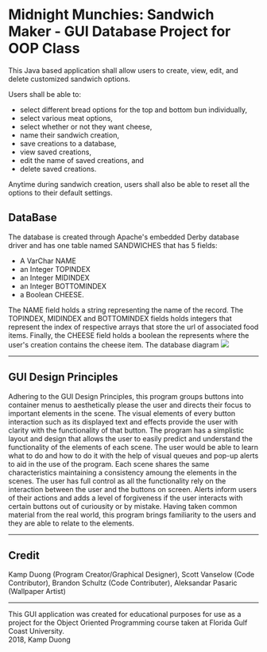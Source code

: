 # Midnight Munchies: Sandwich Maker - GUI Database Project for OOP Class

This Java based application shall allow users to create, view, edit, and delete customized sandwich options.

Users shall be able to:
<ul>
  <li>select different bread options for the top and bottom bun individually,</li>
  <li>select various meat options,</li>
  <li>select whether or not they want cheese,</li> 
  <li>name their sandwich creation,</li>
  <li>save creations to a database,</li>
  <li>view saved creations,</li>
  <li>edit the name of saved creations, and</li>
  <li>delete saved creations.</li>
</ul>
Anytime during sandwich creation, users shall also be able to reset all the options to their default settings.
<h2>DataBase</h2>
The database is created through Apache's embedded Derby database driver and has one table named SANDWICHES that has 5 fields:
<ul>
  <li>A VarChar NAME</li>
  <li>an Integer TOPINDEX</li>
  <li>an Integer MIDINDEX</li>
  <li>an Integer BOTTOMINDEX</li>
  <li>a Boolean CHEESE.</li>
</ul>
The NAME field holds a string representing the name of the record. The TOPINDEX, MIDINDEX and BOTTOMINDEX fields holds integers that represent the index of respective arrays that store the url of associated food items. Finally, the CHEESE field holds a boolean the represents where the user's creation contains the cheese item. The database diagram 
<img src="https://github.com/KodingKamp/projectOOP/raw/master/src/images/Database_Diagram.PNG">
<br>
<hr />
<h2>GUI Design Principles</h3>
Adhering to the GUI Design Principles, this program groups buttons into container menus to aesthetically please the user and directs their focus to important elements in the scene. The visual elements of every button interaction such as its displayed text and effects provide the user with clarity with the functionality of that button. The program has a simplistic layout and design that allows the user to easily predict and understand the functionality of the elements of each scene. The user would be able to learn what to do and how to do it with the help of visual queues and pop-up alerts to aid in the use of the program. Each scene shares the same characteristics maintaining a consistency amoung the elements in the scenes. The user has full control as all the functionality rely on the interaction between the user and the buttons on screen. Alerts inform users of their actions and adds a level of forgiveness if the user interacts with certain buttons out of curiousity or by mistake. Having taken common material from the real world, this program brings familiarity to the users and they are able to relate to the elements.
<hr />
<h2>Credit</h2>
Kamp Duong (Program Creator/Graphical Designer), Scott Vanselow (Code Contributor), Brandon Schultz (Code Contributer), Aleksandar Pasaric (Wallpaper Artist)
<hr />
This GUI application was created for educational purposes for use as a project for the Object Oriented Programming course taken at Florida Gulf Coast University. 
<br>
2018, Kamp Duong
